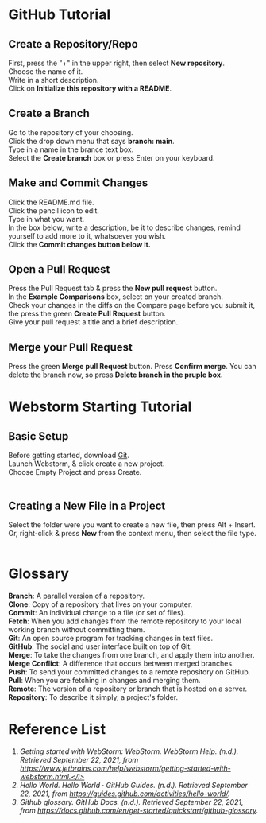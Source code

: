 <h1>GitHub Tutorial</h1>
<h2>Create a Repository/Repo</h2>
First, press the "+" in the upper right, then select <b>New repository</b>. <br />
Choose the name of it. <br />
Write in a short description. <br />
Click on <b>Initialize this repository with a README</b>.
<br />
<h2>Create a Branch</h2>
Go to the repository of your choosing. <br />
Click the drop down menu that says <b>branch: main</b>. <br />
Type in a name in the brance text box. <br />
Select the <b>Create branch</b> box or press Enter on your keyboard. <br />
<h2>Make and Commit Changes</h2>
Click the README.md file. <br />
Click the pencil icon to edit. <br />
Type in what you want. <br />
In the box below, write a description, be it to describe changes, remind yourself to add more to it, whatsoever you wish. <br />
Click the <b>Commit changes button below it.</b> <br />
<h2>Open a Pull Request</h2>
Press the Pull Request tab & press the <b>New pull request</b> button. <br />
In the <b>Example Comparisons</b> box, select on your created branch. <br />
Check your changes in the diffs on the Compare page before you submit it, the press the green <b>Create Pull Request</b> button. <br />
Give your pull request a title and a brief description. <br />
<h2>Merge your Pull Request</h2>
Press the green <b>Merge pull Request</b> button.
Press <b>Confirm merge</b>.
You can delete the branch now, so press <b>Delete branch in the pruple box.</b>
<br />
<h1>Webstorm Starting Tutorial</h1>
<h2>Basic Setup</h2>
Before getting started, download <a href="https://git-scm.com/">Git</a>. <br />
Launch Webstorm, & click create a new project. <br />
Choose Empty Project and press Create. <br />
<br />
<h2>Creating a New File in a Project</h2>
Select the folder were you want to create a new file, then press Alt + Insert. <br />
Or, right-click & press <b>New</b> from the context menu, then select the file type. <br />
<br />

<h1>Glossary</h1>
<b>Branch</b>: A parallel version of a repository. <br />
<b>Clone</b>: Copy of a repository that lives on your computer. <br />
<b>Commit</b>: An individual change to a file (or set of files). <br />
<b>Fetch</b>: When you add changes from the remote repository to your local working branch without committing them. <br />
<b>Git</b>: An open source program for tracking changes in text files. <br />
<b>GitHub</b>: The social and user interface built on top of Git. <br />
<b>Merge</b>: To take the changes from one branch, and apply them into another.<br />
<b>Merge Conflict</b>: A difference that occurs between merged branches. <br />
<b>Push</b>: To send your committed changes to a remote repository on GitHub. <br />
<b>Pull</b>: When you are fetching in changes and merging them. <br />
<b>Remote</b>: The version of a repository or branch that is hosted on a server. <br />
<b>Repository</b>: To describe it simply, a project's folder. <br />

# Reference List
1. <i>Getting started with WebStorm: WebStorm. WebStorm Help. (n.d.). Retrieved September 22, 2021, from 
https://www.jetbrains.com/help/webstorm/getting-started-with-webstorm.html.</i> <br />
2. <i>Hello World. Hello World · GitHub Guides. (n.d.). Retrieved September 22, 2021, from https://guides.github.com/activities/hello-world/. </i> <br />
3. <i>Github glossary. GitHub Docs. (n.d.). Retrieved September 22, 2021, from https://docs.github.com/en/get-started/quickstart/github-glossary. </i> 
